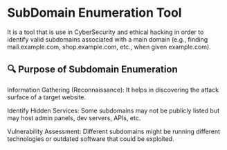 # SubDomain Enumeration Tool
It is a tool that is use in CyberSecurity and ethical hacking in order to identify valid subdomains associated with a main domain (e.g., finding mail.example.com, shop.example.com, etc., when given example.com).

## 🔍 Purpose of Subdomain Enumeration
Information Gathering (Reconnaissance): It helps in discovering the attack surface of a target website.

Identify Hidden Services: Some subdomains may not be publicly listed but may host admin panels, dev servers, APIs, etc.

Vulnerability Assessment: Different subdomains might be running different technologies or outdated software that could be exploited.
